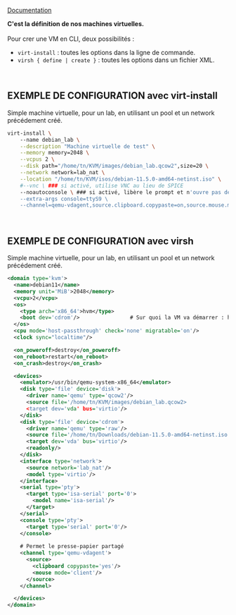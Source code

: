 [Documentation](https://libvirt.org/formatdomain.html)<br />

**C'est la définition de nos machines virtuelles.**<br /><br />
Pour crer une VM en CLI, deux possibilités :
- `virt-install` : toutes les options dans la ligne de commande.
- `virsh { define | create }` : toutes les options dans un fichier XML.
<br />

## EXEMPLE DE CONFIGURATION avec virt-install
Simple machine virtuelle, pour un lab, en utilisant un pool et un network précédement créé.

```bash
virt-install \ 
    --name debian_lab \
    --description "Machine virtuelle de test" \
    --memory memory=2048 \
    --vcpus 2 \
    --disk path="/home/tn/KVM/images/debian_lab.qcow2",size=20 \
    --network network=lab_nat \
    --location "/home/tn/KVM/isos/debian-11.5.0-amd64-netinst.iso" \
    #--vnc \ ### si activé, utilise VNC au lieu de SPICE
    --noautoconsole \ ### si activé, libère le prompt et n'ouvre pas de GUI directement
    --extra-args console=ttyS9 \
    --channel=qemu-vdagent,source.clipboard.copypaste=on,source.mouse.mode=client ### permet le presse-papier partagé
```
<br />

## EXEMPLE DE CONFIGURATION avec virsh
Simple machine virtuelle, pour un lab, en utilisant un pool et un network précédement créé.

```xml
<domain type='kvm'>
  <name>debian11</name>
  <memory unit='MiB'>2048</memory>
  <vcpu>2</vcpu>
  <os>
    <type arch='x86_64'>hvm</type>
    <boot dev='cdrom'/>                # Sur quoi la VM va démarrer : hd, cdrom, ...
  </os>
  <cpu mode='host-passthrough' check='none' migratable='on'/>
  <clock sync="localtime"/>

  <on_poweroff>destroy</on_poweroff>
  <on_reboot>restart</on_reboot>
  <on_crash>destroy</on_crash>

  <devices>
    <emulator>/usr/bin/qemu-system-x86_64</emulator>
    <disk type='file' device='disk'>
      <driver name='qemu' type='qcow2'/>
      <source file='/home/tn/KVM/images/debian_lab.qcow2>
      <target dev='vda' bus='virtio'/>
    </disk>
    <disk type='file' device='cdrom'>
      <driver name='qemu' type='raw'/>
      <source file='/home/tn/Downloads/debian-11.5.0-amd64-netinst.iso'/>
      <target dev='vda' bus='virtio'/>
      <readonly/>
    </disk>
    <interface type='network'>
      <source network='lab_nat'/>
      <model type='virtio'/>
    </interface>
    <serial type='pty'>
      <target type='isa-serial' port='0'>
        <model name='isa-serial'/>
      </target>
    </serial>
    <console type='pty'>
      <target type='serial' port='0'/>
    </console>
  
    # Permet le presse-papier partagé
    <channel type='qemu-vdagent'>
      <source>
        <clipboard copypaste='yes'/>
        <mouse mode='client'/>
      </source>      
    </channel>

  </devices>
</domain>
```
<br />
